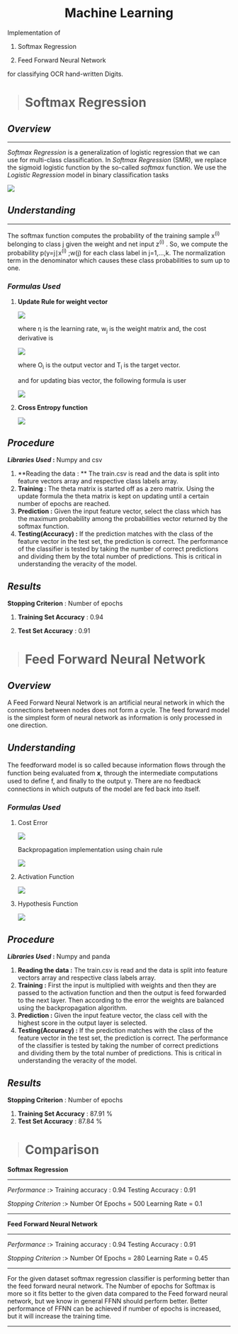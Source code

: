<center><h1>Machine Learning</h1></center>

Implementation of 

1) Softmax Regression  

2) Feed Forward Neural Network 

for classifying OCR hand-written Digits.

> # Softmax Regression

## *Overview*

------

*Softmax Regression* is a generalization of logistic regression that we can use for multi-class classification. In *Softmax Regression* (SMR), we replace the sigmoid logistic function by the so-called *softmax* function. We use the *Logistic Regression* model in binary classification tasks

![](/img/Capture.png)

## *Understanding*

------

The softmax function computes the probability of the training sample x<sup>(i)</sup> belonging to class j given the weight and net input z<sup>(i)</sup> . So, we compute the probability p(y=j∣x<sup>(i)</sup> ;w(j) for each class label in j=1,…,k. The normalization term in the denominator which causes these class probabilities to sum up to one.

### *Formulas Used*

1. **Update Rule for weight vector**

   ![](img/Capture2.png)

   where η is the learning rate, w<sub>j</sub> is the weight matrix and, the cost derivative is 

   ![](img\Capture.3PNG.png)

   where O<sub>i</sub> is the output vector and T<sub>i</sub> is the target vector.

   and for updating bias vector, the following formula is user 

   ![](img/Capture4.png)

2. **Cross Entropy function**

   ![](img/Capture5.png)

## *Procedure*

***Libraries Used* :** Numpy and csv

1. **Reading the data : ** The train.csv is read and the data is split into feature vectors array and respective class labels array.
2. **Training :** The theta matrix is started off as a zero matrix. Using the update formula the theta matrix is kept on updating until a certain number of epochs are reached.
3. **Prediction :**  Given the input feature vector, select the class which has the maximum probability among the probabilities  vector returned by the softmax function.
4. **Testing(Accuracy) :** If the prediction matches with the class of the feature vector in the test set, the prediction is correct. The performance of the classifier is tested by taking the number of correct predictions and dividing them by the total number of predictions. This is critical in understanding the veracity of the model.

## *Results*

**Stopping Criterion** : Number of epochs

1. **Training Set Accuracy** : 0.94

2. **Test Set Accuracy** : 0.91

   

> # Feed Forward Neural Network

## *Overview*

A Feed Forward Neural Network is an artificial neural network in which the connections between nodes does not form a cycle. The feed forward model is the simplest form of neural network as information is only processed in one direction.

## *Understanding*

The feedforward model is so called because information ﬂows through the function being evaluated from **x**, through the intermediate computations used to deﬁne f, and ﬁnally to the output y. There are no feedback connections in which outputs of the model are fed back into itself.

### *Formulas Used*

1. Cost Error

   ![](img/Capture6.png)

   Backpropagation implementation using chain rule

   ![](img/uk1.png)

2. Activation Function

   ![](img/unknown.png)

3. Hypothesis Function

   ![](img/Capture7.png)

## *Procedure*

***Libraries Used* :** Numpy and panda

1. **Reading the data :** The train.csv is read and the data is split into feature vectors array and respective class labels array.
2. **Training :** First the input is multiplied with weights and then they are passed to the activation function and then the output is feed forwarded to the next layer. Then according to the error the weights are balanced using the backpropagation algorithm.
3. **Prediction :**  Given the input feature vector, the class cell with the highest score in the output layer is selected.
4. **Testing(Accuracy) :** If the prediction matches with the class of the feature vector in the test set, the prediction is correct. The performance of the classifier is tested by taking the number of correct predictions and dividing them by the total number of predictions. This is critical in understanding the veracity of the model.

## *Results*

**Stopping Criterion** : Number of epochs

1. **Training Set Accuracy** : 87.91 %
2. **Test Set Accuracy** : 87.84 %



> # Comparison

**Softmax Regression** 

------

*Performance* :>  Training accuracy : 0.94       Testing Accuracy : 0.91

*Stopping Criterion* :> Number Of Epochs = 500 		Learning Rate = 0.1

------

**Feed Forward Neural Network**

------

*Performance* :>  Training accuracy : 0.94       Testing Accuracy : 0.91

*Stopping Criterion* :> Number Of Epochs = 280 		Learning Rate = 0.45

------

For the given dataset softmax regression classifier is performing better than the feed forward neural network. The Number of epochs for Softmax is more so it fits better to the given data compared to the Feed forward neural network, but we know in general FFNN should perform better.  Better performance of FFNN can be achieved if number of epochs is increased, but it will increase the training time.

------



